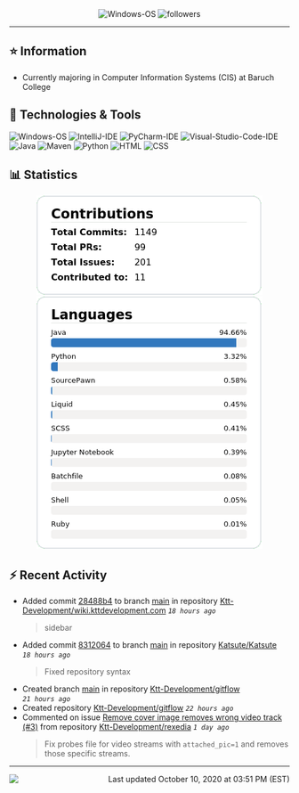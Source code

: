 <div align="center">
    <img 
        src="https://img.shields.io/badge/OS-Windows-informational?style=for-the-badge&color=3278be"
        alt="Windows-OS">
    <img 
        src="https://img.shields.io/github/followers/katsute?color=3278be&style=for-the-badge"
        alt="followers">
</div>

<hr>

## ⭐ Information

 - Currently majoring in Computer Information Systems (CIS) at Baruch College

## 🔧 Technologies & Tools

<img 
    src="https://img.shields.io/badge/OS-Windows-informational?style=flat-square&color=3278be"
    alt="Windows-OS">
<img 
    src="https://img.shields.io/badge/Editor-IntelliJ_IDEA-informational?style=flat-square&logo=intellij-idea&logoColor=white&color=3278be"
    alt="IntelliJ-IDE">
<img 
    src="https://img.shields.io/badge/Editor-PyCharm-informational?style=flat-square&logo=pycharm&logoColor=white&color=3278be"
    alt="PyCharm-IDE">
<img 
    src="https://img.shields.io/badge/Editor-Visual_Studio_Code-informational?style=flat-square&logo=Visual-Studio-Code&logoColor=white&color=3278be"
    alt="Visual-Studio-Code-IDE">
<img 
    src="https://img.shields.io/badge/Code-Java-informational?style=flat-square&logo=java&logoColor=white&color=3278be"
    alt="Java">
<img 
    src="https://img.shields.io/badge/Tools-Maven-informational?style=flat-square&logo=apache-maven&logoColor=white&color=3278be"
    alt="Maven">
<img 
    src="https://img.shields.io/badge/Code-Python-informational?style=flat-square&logo=python&logoColor=white&color=3278be"
    alt="Python">
<img 
    src="https://img.shields.io/badge/Code-HTML-informational?style=flat-square&logo=html5&logoColor=white&color=3278be"
    alt="HTML">
<img 
    src="https://img.shields.io/badge/Code-CSS-informational?style=flat-square&logo=css-wizardry&logoColor=white&color=3278be"
    alt="CSS">

## 📊 Statistics
<div align="center">
    <a href="https://github.com/Katsute/">
        <img src="https://github.com/Katsute/Katsute/blob/main/contributions.png">
    </a>
    <a href="https://github.com/Katsute/">
        <img src="https://github.com/Katsute/Katsute/blob/main/languages.png">
    </a>
</div>

## ⚡ Recent Activity

 - Added commit [28488b4](https://github.com/Ktt-Development/wiki.kttdevelopment.com/commit/28488b474eaa2feb493266e71ca07f163253f6ad) to branch [main](https://github.com/Ktt-Development/wiki.kttdevelopment.com/tree/main) in repository [Ktt-Development/wiki.kttdevelopment.com](https://github.com/Ktt-Development/wiki.kttdevelopment.com)  *`18 hours ago`*
   > sidebar
 - Added commit [8312064](https://github.com/Katsute/Katsute/commit/83120642097e151966f5d2acbc8d7a6440222f76) to branch [main](https://github.com/Katsute/Katsute/tree/main) in repository [Katsute/Katsute](https://github.com/Katsute/Katsute)  *`18 hours ago`*
   > Fixed repository syntax
 - Created branch [main](https://github.com/Ktt-Development/gitflow/tree/main) in repository [Ktt-Development/gitflow](https://github.com/Ktt-Development/gitflow) *`21 hours ago`*
 - Created repository [Ktt-Development/gitflow](https://github.com/Ktt-Development/gitflow)  *`22 hours ago`*
 - Commented on issue [Remove cover image removes wrong video track (#3)](https://github.com/Ktt-Development/rexedia/issues/3#issuecomment-705932129) from repository [Ktt-Development/rexedia](https://github.com/Ktt-Development/rexedia)  *`1 day ago`*
   > Fix probes file for video streams with `attached_pic=1` and removes those specific streams.

---
<img align="left" src="https://github.com/Katsute/Katsute/workflows/Update%20README.md/badge.svg"><p align="right">Last updated October 10, 2020 at 03:51 PM (EST)</p>
